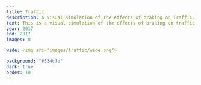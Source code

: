 ```yaml
---
title: Traffic
description: A visual simulation of the effects of braking on Traffic.
text: This is a visual simulation of the effects of braking on traffic. Each cross represents a car.  Press any key to cause the lead cars to brake. Cars further away from the center brake earlier and less aggressively.
year: 2017
end: 2017
images: 0

wide: <img src="images/traffic/wide.png">

background: "#334cfb"
dark: true
order: 10
---
```


<script src="traffic.js"></script>
<style>
  .car {
      position: absolute;
  }

  .car::after {
      content: '+';
  }
</style>
